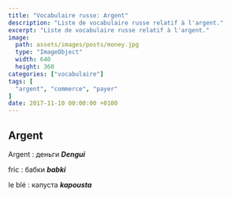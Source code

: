 ```yaml
---
title: "Vocabulaire russe: Argent"
description: "Liste de vocabulaire russe relatif à l'argent."
excerpt: "Liste de vocabulaire russe relatif à l'argent."
image:
  path: assets/images/posts/money.jpg
  type: "ImageObject"
  width: 640
  height: 360
categories: ["vocabulaire"]
tags: [
  "argent", "commerce", "payer"
]
date: 2017-11-10 00:00:00 +0100
---
```


## Argent

Argent
: деньги
*__Dengui__*

fric
: бабки
*__babki__*

le blé
: капуста
*__kapousta__*

